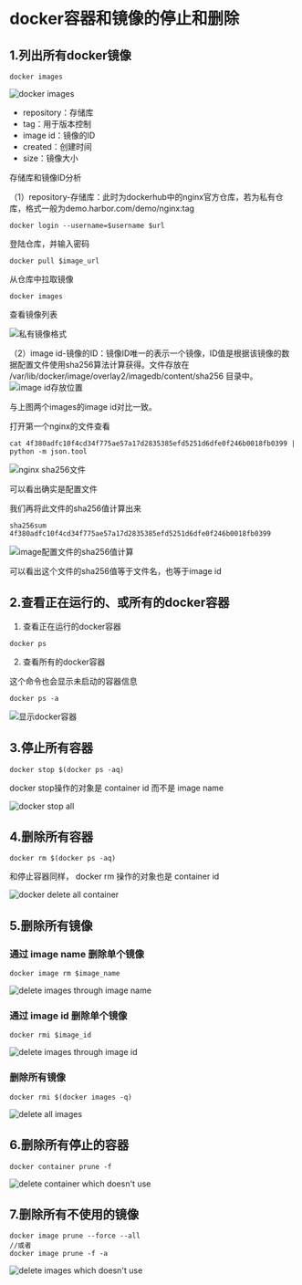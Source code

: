 # docker容器和镜像的停止和删除
## 1.列出所有docker镜像
```
docker images
```

![docker images](https://macrz-wordpress.oss-cn-beijing.aliyuncs.com/2021-07-06%3Adocker%E5%AE%B9%E5%99%A8%E5%92%8C%E9%95%9C%E5%83%8F%E7%9A%84%E5%81%9C%E6%AD%A2%E5%92%8C%E5%88%A0%E9%99%A4/docker%20images.png)

- repository：存储库
- tag：用于版本控制
- image id：镜像的ID
- created：创建时间
- size：镜像大小

存储库和镜像ID分析

（1）repository-存储库：此时为dockerhub中的nginx官方仓库，若为私有仓库，格式一般为demo.harbor.com/demo/nginx:tag

```
docker login --username=$username $url
```

登陆仓库，并输入密码

```
docker pull $image_url
```
从仓库中拉取镜像

```
docker images
```

查看镜像列表

![私有镜像格式](https://macrz-wordpress.oss-cn-beijing.aliyuncs.com/2021-07-06%3Adocker%E5%AE%B9%E5%99%A8%E5%92%8C%E9%95%9C%E5%83%8F%E7%9A%84%E5%81%9C%E6%AD%A2%E5%92%8C%E5%88%A0%E9%99%A4/%E7%A7%81%E6%9C%89%E9%95%9C%E5%83%8F%E6%A0%BC%E5%BC%8F.png)

（2）image id-镜像的ID：镜像ID唯一的表示一个镜像，ID值是根据该镜像的数据配置文件使用sha256算法计算获得。文件存放在 /var/lib/docker/image/overlay2/imagedb/content/sha256 目录中。
![image id存放位置](https://macrz-wordpress.oss-cn-beijing.aliyuncs.com/2021-07-06%3Adocker%E5%AE%B9%E5%99%A8%E5%92%8C%E9%95%9C%E5%83%8F%E7%9A%84%E5%81%9C%E6%AD%A2%E5%92%8C%E5%88%A0%E9%99%A4/image%20id%E5%AD%98%E6%94%BE%E4%BD%8D%E7%BD%AE.png)

与上图两个images的image id对比一致。

打开第一个nginx的文件查看

```
cat 4f380adfc10f4cd34f775ae57a17d2835385efd5251d6dfe0f246b0018fb0399 | python -m json.tool
```

![nginx sha256文件](https://macrz-wordpress.oss-cn-beijing.aliyuncs.com/2021-07-06%3Adocker%E5%AE%B9%E5%99%A8%E5%92%8C%E9%95%9C%E5%83%8F%E7%9A%84%E5%81%9C%E6%AD%A2%E5%92%8C%E5%88%A0%E9%99%A4/nginx%20sha256%E6%96%87%E4%BB%B6.png)

可以看出确实是配置文件

我们再将此文件的sha256值计算出来

```
sha256sum 4f380adfc10f4cd34f775ae57a17d2835385efd5251d6dfe0f246b0018fb0399
```

![image配置文件的sha256值计算](https://macrz-wordpress.oss-cn-beijing.aliyuncs.com/2021-07-06%3Adocker%E5%AE%B9%E5%99%A8%E5%92%8C%E9%95%9C%E5%83%8F%E7%9A%84%E5%81%9C%E6%AD%A2%E5%92%8C%E5%88%A0%E9%99%A4/image%E9%85%8D%E7%BD%AE%E6%96%87%E4%BB%B6%E7%9A%84sha256%E5%80%BC%E8%AE%A1%E7%AE%97.png)

可以看出这个文件的sha256值等于文件名，也等于image id

## 2.查看正在运行的、或所有的docker容器
1. 查看正在运行的docker容器


```
docker ps
```

2. 查看所有的docker容器

这个命令也会显示未启动的容器信息

```
docker ps -a
```

![显示docker容器](https://macrz-wordpress.oss-cn-beijing.aliyuncs.com/2021-07-06%3Adocker%E5%AE%B9%E5%99%A8%E5%92%8C%E9%95%9C%E5%83%8F%E7%9A%84%E5%81%9C%E6%AD%A2%E5%92%8C%E5%88%A0%E9%99%A4/%E6%98%BE%E7%A4%BAdocker%E5%AE%B9%E5%99%A8.png)

## 3.停止所有容器

```
docker stop $(docker ps -aq)
```

docker stop操作的对象是 container id 而不是 image name 

![docker stop all](https://macrz-wordpress.oss-cn-beijing.aliyuncs.com/2021-07-06%3Adocker%E5%AE%B9%E5%99%A8%E5%92%8C%E9%95%9C%E5%83%8F%E7%9A%84%E5%81%9C%E6%AD%A2%E5%92%8C%E5%88%A0%E9%99%A4/docker%20stop%20all.png)

## 4.删除所有容器

```
docker rm $(docker ps -aq)
```

和停止容器同样， docker rm 操作的对象也是 container id 

![docker delete all container](https://macrz-wordpress.oss-cn-beijing.aliyuncs.com/2021-07-06%3Adocker%E5%AE%B9%E5%99%A8%E5%92%8C%E9%95%9C%E5%83%8F%E7%9A%84%E5%81%9C%E6%AD%A2%E5%92%8C%E5%88%A0%E9%99%A4/docker%20delete%20all%20container.png)

## 5.删除所有镜像

### 通过 image name 删除单个镜像

```
docker image rm $image_name
```

![delete images through image name](https://macrz-wordpress.oss-cn-beijing.aliyuncs.com/2021-07-06%3Adocker%E5%AE%B9%E5%99%A8%E5%92%8C%E9%95%9C%E5%83%8F%E7%9A%84%E5%81%9C%E6%AD%A2%E5%92%8C%E5%88%A0%E9%99%A4/delete%20images%20through%20image%20name.png)

### 通过 image id 删除单个镜像

```
docker rmi $image_id
```

![delete images through image id](https://macrz-wordpress.oss-cn-beijing.aliyuncs.com/2021-07-06%3Adocker%E5%AE%B9%E5%99%A8%E5%92%8C%E9%95%9C%E5%83%8F%E7%9A%84%E5%81%9C%E6%AD%A2%E5%92%8C%E5%88%A0%E9%99%A4/delete%20images%20thtough%20image%20id.png)

### 删除所有镜像

```
docker rmi $(docker images -q)
```

![delete all images](https://macrz-wordpress.oss-cn-beijing.aliyuncs.com/2021-07-06%3Adocker%E5%AE%B9%E5%99%A8%E5%92%8C%E9%95%9C%E5%83%8F%E7%9A%84%E5%81%9C%E6%AD%A2%E5%92%8C%E5%88%A0%E9%99%A4/delete%20all%20images.png)

## 6.删除所有停止的容器

```
docker container prune -f
```

![delete container which doesn't use](https://macrz-wordpress.oss-cn-beijing.aliyuncs.com/2021-07-06%3Adocker%E5%AE%B9%E5%99%A8%E5%92%8C%E9%95%9C%E5%83%8F%E7%9A%84%E5%81%9C%E6%AD%A2%E5%92%8C%E5%88%A0%E9%99%A4/delete%20container%20which%20doesn%27t%20use.png)


## 7.删除所有不使用的镜像

```
docker image prune --force --all 
//或者 
docker image prune -f -a
```

![delete images which doesn't use](https://macrz-wordpress.oss-cn-beijing.aliyuncs.com/2021-07-06%3Adocker%E5%AE%B9%E5%99%A8%E5%92%8C%E9%95%9C%E5%83%8F%E7%9A%84%E5%81%9C%E6%AD%A2%E5%92%8C%E5%88%A0%E9%99%A4/delete%20images%20which%20doesn%27t%20use.png)
